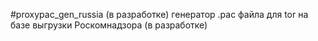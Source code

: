 #proxypac_gen_russia (в разработке)
генератор .pac файла для tor на базе выгрузки Роскомнадзора (в разработке)